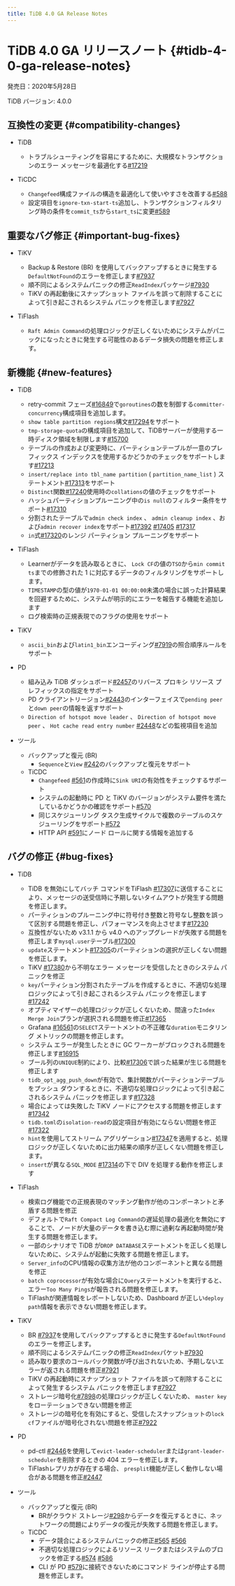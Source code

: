 ```yaml
---
title: TiDB 4.0 GA Release Notes
---
```


# TiDB 4.0 GA リリースノート {#tidb-4-0-ga-release-notes}

発売日：2020年5月28日

TiDB バージョン: 4.0.0

## 互換性の変更 {#compatibility-changes}

-   TiDB
    -   トラブルシューティングを容易にするために、大規模なトランザクションのエラー メッセージを最適化する[#17219](https://github.com/pingcap/tidb/pull/17219)

-   TiCDC
    -   `Changefeed`構成ファイルの構造を最適化して使いやすさを改善する[#588](https://github.com/pingcap/tiflow/pull/588)
    -   設定項目を`ignore-txn-start-ts`追加し、トランザクションフィルタリング時の条件を`commit_ts`から`start_ts`に変更[#589](https://github.com/pingcap/tiflow/pull/589)

## 重要なバグ修正 {#important-bug-fixes}

-   TiKV
    -   Backup &amp; Restore (BR) を使用してバックアップするときに発生する`DefaultNotFound`のエラーを修正します[#7937](https://github.com/tikv/tikv/pull/7937)
    -   順不同によるシステムパニックの修正`ReadIndex`パッケージ[#7930](https://github.com/tikv/tikv/pull/7930)
    -   TiKV の再起動後にスナップショット ファイルを誤って削除することによって引き起こされるシステム パニックを修正します[#7927](https://github.com/tikv/tikv/pull/7927)

-   TiFlash
    -   `Raft Admin Command`の処理ロジックが正しくないためにシステムがパニックになったときに発生する可能性のあるデータ損失の問題を修正します。

## 新機能 {#new-features}

-   TiDB
    -   retry-commit フェーズ[#16849](https://github.com/pingcap/tidb/pull/16849)で`goroutines`の数を制御する`committer-concurrency`構成項目を追加します。
    -   `show table partition regions`構文[#17294](https://github.com/pingcap/tidb/pull/17294)をサポート
    -   `tmp-storage-quota`の構成項目を追加して、TiDBサーバーが使用する一時ディスク領域を制限します[#15700](https://github.com/pingcap/tidb/pull/15700)
    -   テーブルの作成および変更時に、パーティションテーブルが一意のプレフィックス インデックスを使用するかどうかのチェックをサポートします[#17213](https://github.com/pingcap/tidb/pull/17213)
    -   `insert/replace into tbl_name partition` ( `partition_name_list` ) ステートメント[#17313](https://github.com/pingcap/tidb/pull/17313)をサポート
    -   `Distinct`関数[#17240](https://github.com/pingcap/tidb/pull/17240)使用時の`collations`の値のチェックをサポート
    -   ハッシュパーティションプルーニング中の`is null`のフィルター条件をサポート[#17310](https://github.com/pingcap/tidb/pull/17310)
    -   分割されたテーブルで`admin check index` 、 `admin cleanup index` 、および`admin recover index`をサポート[#17392](https://github.com/pingcap/tidb/pull/17392) [#17405](https://github.com/pingcap/tidb/pull/17405) [#17317](https://github.com/pingcap/tidb/pull/17317)
    -   `in`式[#17320](https://github.com/pingcap/tidb/pull/17320)のレンジ パーティション プルーニングをサポート

-   TiFlash
    -   Learnerがデータを読み取るときに、 `Lock CF`の値の`TSO`から`min commit ts`までの修飾された 1 に対応するデータのフィルタリングをサポートします。
    -   `TIMESTAMP`の型の値が`1970-01-01 00:00:00`未満の場合に誤った計算結果を回避するために、システムが明示的にエラーを報告する機能を追加します
    -   ログ検索時の正規表現でのフラグの使用をサポート

-   TiKV
    -   `ascii_bin`および`latin1_bin`エンコーディング[#7919](https://github.com/tikv/tikv/pull/7919)の照合順序ルールをサポート

-   PD
    -   組み込み TiDB ダッシュボード[#2457](https://github.com/pingcap/pd/pull/2457)のリバース プロキシ リソース プレフィックスの指定をサポート
    -   PD クライアントリージョン[#2443](https://github.com/pingcap/pd/pull/2443)のインターフェイスで`pending peer`と`down peer`の情報を返すサポート
    -   `Direction of hotspot move leader` 、 `Direction of hotspot move peer` 、 `Hot cache read entry number` [#2448](https://github.com/pingcap/pd/pull/2448)などの監視項目を追加

-   ツール
    -   バックアップと復元 (BR)
        -   `Sequence`と`View` [#242](https://github.com/pingcap/br/pull/242)のバックアップと復元をサポート
    -   TiCDC
        -   `Changefeed` [#561](https://github.com/pingcap/tiflow/pull/561)の作成時に`Sink URI`の有効性をチェックするサポート
        -   システムの起動時に PD と TiKV のバージョンがシステム要件を満たしているかどうかの確認をサポート[#570](https://github.com/pingcap/tiflow/pull/570)
        -   同じスケジューリング タスク生成サイクルで複数のテーブルのスケジューリングをサポート[#572](https://github.com/pingcap/tiflow/pull/572)
        -   HTTP API [#591](https://github.com/pingcap/tiflow/pull/591)にノード ロールに関する情報を追加する

## バグの修正 {#bug-fixes}

-   TiDB

    -   TiDB を無効にしてバッチ コマンドをTiFlash [#17307](https://github.com/pingcap/tidb/pull/17307)に送信することにより、メッセージの送受信時に予期しないタイムアウトが発生する問題を修正します。
    -   パーティションのプルーニング中に符号付き整数と符号なし整数を誤って区別する問題を修正し、パフォーマンスを向上させます[#17230](https://github.com/pingcap/tidb/pull/17230)
    -   互換性がないため v3.1.1 から v4.0 へのアップグレードが失敗する問題を修正します`mysql.user`テーブル[#17300](https://github.com/pingcap/tidb/pull/17300)
    -   `update`ステートメント[#17305](https://github.com/pingcap/tidb/pull/17305)のパーティションの選択が正しくない問題を修正します。
    -   TiKV [#17380](https://github.com/pingcap/tidb/pull/17380)から不明なエラー メッセージを受信したときのシステム パニックを修正
    -   `key`パーティション分割されたテーブルを作成するときに、不適切な処理ロジックによって引き起こされるシステム パニックを修正します[#17242](https://github.com/pingcap/tidb/pull/17242)
    -   オプティマイザーの処理ロジックが正しくないため、間違った`Index Merge Join`プランが選択される問題を修正[#17365](https://github.com/pingcap/tidb/pull/17365)
    -   Grafana [#16561](https://github.com/pingcap/tidb/pull/16561)の`SELECT`ステートメントの不正確な`duration`モニタリング メトリックの問題を修正します。
    -   システム エラーが発生したときに GC ワーカーがブロックされる問題を修正します[#16915](https://github.com/pingcap/tidb/pull/16915)
    -   ブール列の`UNIQUE`制約により、比較[#17306](https://github.com/pingcap/tidb/pull/17306)で誤った結果が生じる問題を修正します
    -   `tidb_opt_agg_push_down`が有効で、集計関数がパーティションテーブルをプッシュ ダウンするときに、不適切な処理ロジックによって引き起こされるシステム パニックを修正します[#17328](https://github.com/pingcap/tidb/pull/17328)
    -   場合によっては失敗した TiKV ノードにアクセスする問題を修正します[#17342](https://github.com/pingcap/tidb/pull/17342)
    -   `tidb.toml`の`isolation-read`の設定項目が有効にならない問題を修正[#17322](https://github.com/pingcap/tidb/pull/17322)
    -   `hint`を使用してストリーム アグリゲーション[#17347](https://github.com/pingcap/tidb/pull/17347)を適用すると、処理ロジックが正しくないために出力結果の順序が正しくない問題を修正します。
    -   `insert`が異なる`SQL_MODE` [#17314](https://github.com/pingcap/tidb/pull/17314)の下で DIV を処理する動作を修正します

-   TiFlash

    -   検索ログ機能での正規表現のマッチング動作が他のコンポーネントと矛盾する問題を修正
    -   デフォルトで`Raft Compact Log Command`の遅延処理の最適化を無効にすることで、ノードが大量のデータを書き込む際に過剰な再起動時間が発生する問題を修正します。
    -   一部のシナリオで TiDB が`DROP DATABASE`ステートメントを正しく処理しないために、システムが起動に失敗する問題を修正します。
    -   `Server_info`のCPU情報の収集方法が他のコンポーネントと異なる問題を修正
    -   `batch coprocessor`が有効な場合に`Query`ステートメントを実行すると、エラー`Too Many Pings`が報告される問題を修正します。
    -   TiFlashが関連情報をレポートしないため、Dashboard が正しい`deploy path`情報を表示できない問題を修正します。

-   TiKV

    -   BR [#7937](https://github.com/tikv/tikv/pull/7937)を使用してバックアップするときに発生する`DefaultNotFound`のエラーを修正します。
    -   順不同によるシステムパニックの修正`ReadIndex`パケット[#7930](https://github.com/tikv/tikv/pull/7930)
    -   読み取り要求のコールバック関数が呼び出されないため、予期しないエラーが返される問題を修正[#7921](https://github.com/tikv/tikv/pull/7921)
    -   TiKV の再起動時にスナップショット ファイルを誤って削除することによって発生するシステム パニックを修正します[#7927](https://github.com/tikv/tikv/pull/7927)
    -   ストレージ暗号化[#7898](https://github.com/tikv/tikv/pull/7898)の処理ロジックが正しくないため、 `master key`をローテーションできない問題を修正
    -   ストレージの暗号化を有効にすると、受信したスナップショットの`lock cf`ファイルが暗号化されない問題を修正[#7922](https://github.com/tikv/tikv/pull/7922)

-   PD

    -   pd-ctl [#2446](https://github.com/pingcap/pd/pull/2446)を使用して`evict-leader-scheduler`または`grant-leader-scheduler`を削除するときの 404 エラーを修正します。
    -   TiFlashレプリカが存在する場合、 `presplit`機能が正しく動作しない場合がある問題を修正[#2447](https://github.com/pingcap/pd/pull/2447)

-   ツール

    -   バックアップと復元 (BR)
        -   BRがクラウド ストレージ[#298](https://github.com/pingcap/br/pull/298)からデータを復元するときに、ネットワークの問題によりデータの復元が失敗する問題を修正します。
    -   TiCDC
        -   データ競合によるシステムパニックの修正[#565](https://github.com/pingcap/tiflow/pull/565) [#566](https://github.com/pingcap/tiflow/pull/566)
        -   不適切な処理ロジックによるリソース リークまたはシステムのブロックを修正する[#574](https://github.com/pingcap/tiflow/pull/574) [#586](https://github.com/pingcap/tiflow/pull/586)
        -   CLI が PD [#579](https://github.com/pingcap/tiflow/pull/579)に接続できないためにコマンド ラインが停止する問題を修正します。
